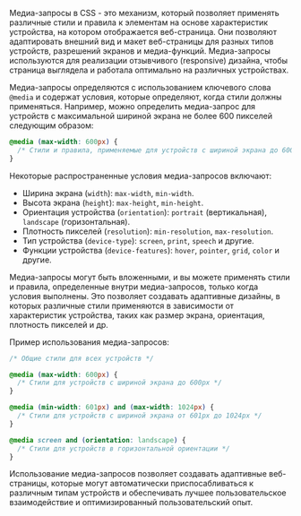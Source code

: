 Медиа-запросы в CSS - это механизм, который позволяет применять различные стили и правила к элементам на основе характеристик устройства, на котором отображается веб-страница. Они позволяют адаптировать внешний вид и макет веб-страницы для разных типов устройств, разрешений экранов и медиа-функций. Медиа-запросы используются для реализации отзывчивого (responsive) дизайна, чтобы страница выглядела и работала оптимально на различных устройствах.

Медиа-запросы определяются с использованием ключевого слова `@media` и содержат условия, которые определяют, когда стили должны применяться. Например, можно определить медиа-запрос для устройств с максимальной шириной экрана не более 600 пикселей следующим образом:

```css
@media (max-width: 600px) {
  /* Стили и правила, применяемые для устройств с шириной экрана до 600px */
}
```

Некоторые распространенные условия медиа-запросов включают:

- Ширина экрана (`width`): `max-width`, `min-width`.
- Высота экрана (`height`): `max-height`, `min-height`.
- Ориентация устройства (`orientation`): `portrait` (вертикальная), `landscape` (горизонтальная).
- Плотность пикселей (`resolution`): `min-resolution`, `max-resolution`.
- Тип устройства (`device-type`): `screen`, `print`, `speech` и другие.
- Функции устройства (`device-features`): `hover`, `pointer`, `grid`, `color` и другие.

Медиа-запросы могут быть вложенными, и вы можете применять стили и правила, определенные внутри медиа-запросов, только когда условия выполнены. Это позволяет создавать адаптивные дизайны, в которых различные стили применяются в зависимости от характеристик устройства, таких как размер экрана, ориентация, плотность пикселей и др.

Пример использования медиа-запросов:

```css
/* Общие стили для всех устройств */

@media (max-width: 600px) {
  /* Стили для устройств с шириной экрана до 600px */
}

@media (min-width: 601px) and (max-width: 1024px) {
  /* Стили для устройств с шириной экрана от 601px до 1024px */
}

@media screen and (orientation: landscape) {
  /* Стили для устройств в горизонтальной ориентации */
}
```

Использование медиа-запросов позволяет создавать адаптивные веб-страницы, которые могут автоматически приспосабливаться к различным типам устройств и обеспечивать лучшее пользовательское взаимодействие и оптимизированный пользовательский опыт.